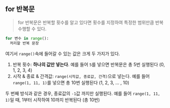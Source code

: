 ## for 반복문

> for 반복문은 반복할 횟수를 알고 있다면 횟수를 지정하여 특정한 범위만큼 반복 수행할 수 있다.

```py
for 변수 in range():
  처리할 반복 문장
```

여기서 `range()`속에 들어갈 수 있는 값은 크게 두 가지가 있다.

1. 반복 횟수: **하나의 값만 넣는다**. 예를 들어 `5`를 넣으면 반복문은 총 5번 실행된다 (0, 1, 2, 3, 4)
2. 시작 & 종료 & 간격값: `range(시작값, 종료값, 간격)`으로 넣는다. 예를 들어 `range(1, 11, 1)`를 넣으면 총 10번 실행된다 (1, 2, 3, ... , 10)

두 번째 방식과 같은 경우, 종료값의 `-1`값 까지만 실행된다. 예를 들어 `range(1, 11, 1)`일 때, 1부터 시작하여 10까지 반복된다 (총 10번)
